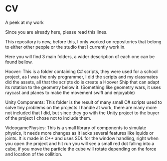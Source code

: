 # CV
A peek at my work

Since you are already here, please read this lines.

This repository is new, before this, I only worked on repositories that belong to either other people or the studio that I currently work 
in.

Here you will find 3 main folders, a wider description of each one can be found bellow.

Hoover:
  This is a folder containing C# scripts, they were used for a school project, as I was the only programmer, I did the scripts
  and my classmates did the assets, all that the scripts do is create a Hoover Ship that can adapt its rotation to the geometry below it.
  (Something like geometry wars, it uses raycast and planes to make the movement swift and enjoyable)
  
Unity Components:
  This folder is the result of many small C# scripts used to solve tiny problems on the projects I handle at work, there are many more
  not included that I did, but since they go with the Unity project to the buyer of the project I chose not to include them.
  
VideogamePhysics:
  This is a small library of components to simulate physics, it needs more changes as it lacks several features like iquids or joints.
  It is made in C++ and uses SDL for the window handling, right when you open the project and hit run you will see a small red dot
  falling into a cube, if you move the particle the cube will rotate depending on the force and location of the collition.
